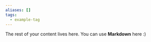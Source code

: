 ```yaml
---
aliases: []
tags:
  - example-tag
---
```

 
The rest of your content lives here. You can use **Markdown** here :)